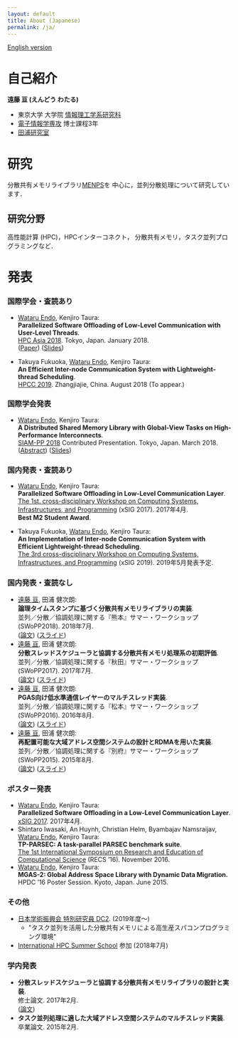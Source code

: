 ```yaml
---
layout: default
title: About (Japanese)
permalink: /ja/
---
```


[English version](/)

# 自己紹介

__遠藤 亘 (えんどう わたる)__

- 東京大学 大学院 [情報理工学系研究科](http://www.i.u-tokyo.ac.jp/)
- [電子情報学専攻](http://www.i.u-tokyo.ac.jp/edu/course/ice/index.shtml) 博士課程3年
- [田浦研究室](http://www.eidos.ic.i.u-tokyo.ac.jp)

# 研究

分散共有メモリライブラリ[MENPS](https://github.com/endowataru/menps)を
中心に，並列分散処理について研究しています．

## 研究分野

高性能計算 (HPC)，HPCインターコネクト，
分散共有メモリ，タスク並列プログラミングなど．

# 発表

### 国際学会・査読あり

- <u>Wataru Endo</u>, Kenjiro Taura:  
  __Parallelized Software Offloading of Low-Level Communication with User-Level Threads__.  
  [HPC Asia 2018](http://sighpc.ipsj.or.jp/HPCAsia2018/). Tokyo, Japan. January 2018.  
  ([Paper](https://dl.acm.org/citation.cfm?doid=3149457.3149475))
  ([Slides](/pub/20180131_hpcasia_slides.pdf))

- Takuya Fukuoka, <u>Wataru Endo</u>, Kenjiro Taura:  
  __An Efficient Inter-node Communication System with Lightweight-thread Scheduling__.  
  [HPCC 2019](http://csee.hnu.edu.cn/hpcc2019/index.html). Zhangjiajie, China. August 2018 (To appear.)

### 国際学会発表

- <u>Wataru Endo</u>, Kenjiro Taura:  
  __A Distributed Shared Memory Library with Global-View Tasks on High-Performance Interconnects__.  
  [SIAM-PP 2018](https://www.siam.org/meetings/pp18/) Contributed Presentation. Tokyo, Japan. March 2018.  
  ([Abstract](http://meetings.siam.org/sess/dsp_talk.cfm?p=89710))
  ([Slides](/pub/20180309_siampp_slides.pdf))

### 国内発表・査読あり

- <u>Wataru Endo</u>, Kenjiro Taura:  
  __Parallelized Software Offloading in Low-Level Communication Layer__.  
  [The 1st. cross-disciplinary Workshop on Computing Systems, Infrastructures, and Programming](http://xsig.hpcc.jp/2017/)
  (xSIG 2017). 2017年4月.  
  __Best M2 Student Award__.

- Takuya Fukuoka, <u>Wataru Endo</u>, Kenjiro Taura:  
  __An Implementation of Inter-node Communication System with Efficient Lightweight-thread Scheduling__.  
  [The 3rd cross-disciplinary Workshop on Computing Systems, Infrastructures, and Programming](http://xsig.hpcc.jp/2019/)
  (xSIG 2019). 2019年5月発表予定.

### 国内発表・査読なし

- <u>遠藤 亘</u>, 田浦 健次朗:  
  __論理タイムスタンプに基づく分散共有メモリライブラリの実装__.  
  並列／分散／協調処理に関する『熊本』サマー・ワークショップ (SWoPP2018). 2018年7月.  
  ([論文](http://id.nii.ac.jp/1001/00190576/))
  ([スライド](/pub/20180731_swopp_slides.pdf))
- <u>遠藤 亘</u>, 田浦 健次朗:  
  __分散スレッドスケジューラと協調する分散共有メモリ処理系の初期評価__.  
  並列／分散／協調処理に関する『秋田』サマー・ワークショップ (SWoPP2017). 2017年7月.  
  ([論文](http://id.nii.ac.jp/1001/00182710/))
  ([スライド](/pub/20170728_swopp17_slides.pdf))
- <u>遠藤 亘</u>, 田浦 健次朗:  
  __PGAS向け低水準通信レイヤーのマルチスレッド実装__.  
  並列／分散／協調処理に関する『松本』サマー・ワークショップ (SWoPP2016). 2016年8月.  
  ([論文](http://id.nii.ac.jp/1001/00174108/))
  ([スライド](/pub/20160809_swopp16_slides.pdf))
- <u>遠藤 亘</u>, 田浦 健次朗:  
  __再配置可能な大域アドレス空間システムの設計とRDMAを用いた実装__.  
  並列／分散／協調処理に関する『別府』サマー・ワークショップ (SWoPP2015). 2015年8月.  
  ([論文](http://id.nii.ac.jp/1001/00144570/))
  ([スライド](/pub/20150804_swopp15_slides.pdf))

### ポスター発表

- <u>Wataru Endo</u>, Kenjiro Taura:  
  __Parallelized Software Offloading in a Low-Level Communication Layer__.  
  [xSIG 2017](http://xsig.hpcc.jp/). 2017年4月.
- Shintaro Iwasaki, An Huynh, Christian Helm, Byambajav Namsraijav, <u>Wataru Endo</u>, Kenjiro Taura:  
  __TP-PARSEC: A task-parallel PARSEC benchmark suite__.  
  [The 1st International Symposium on Research and Education of Computational Science](http://conf.compsci-alliance.jp/)
  (RECS ’16). November 2016.
- <u>Wataru Endo</u>, Kenjiro Taura:  
  __MGAS-2: Global Address Space Library with Dynamic Data Migration.__  
  HPDC ’16 Poster Session. Kyoto, Japan. June 2015.

### その他

- [日本学術振興会 特別研究員 DC2](https://www.jsps.go.jp/j-pd/index.html). (2019年度〜)
    - "タスク並列を活用した分散共有メモリによる高生産スパコンプログラミング環境"
- [International HPC Summer School](http://ihpcss18.it4i.cz/) 参加 (2018年7月)

### 学内発表

- __分散スレッドスケジューラと協調する分散共有メモリライブラリの設計と実装__.  
  修士論文. 2017年2月.  
  ([論文](/pub/masters_thesis.pdf))
- __タスク並列処理に適した大域アドレス空間システムのマルチスレッド実装__.  
  卒業論文. 2015年2月.

